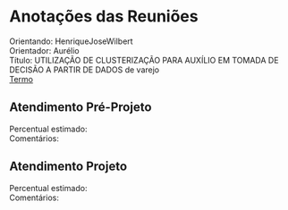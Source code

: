 # Anotações das Reuniões

Orientando: HenriqueJoseWilbert  
Orientador: Aurélio  
Título: UTILIZAÇÃO DE CLUSTERIZAÇÃO PARA AUXÍLIO EM TOMADA DE DECISÃO A PARTIR DE DADOS de varejo  
[Termo](HenriqueJoseWilbert_Termo.pdf "Termo")  

## Atendimento Pré-Projeto

Percentual estimado:  
Comentários:  

## Atendimento Projeto

Percentual estimado:  
Comentários:  
